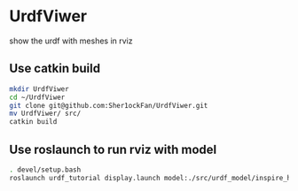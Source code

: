 # UrdfViwer
show the urdf with meshes in rviz

## Use catkin build
```bash
mkdir UrdfViwer
cd ~/UrdfViwer
git clone git@github.com:Sher1ockFan/UrdfViwer.git
mv UrdfViwer/ src/
catkin build
```

## Use roslaunch to run rviz with model
```bash
. devel/setup.bash
roslaunch urdf_tutorial display.launch model:./src/urdf_model/inspire_hands.urdf